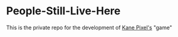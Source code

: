 # People-Still-Live-Here

This is the private repo for the development of [Kane Pixel's](https://www.youtube.com/@kanepixels) "game"
